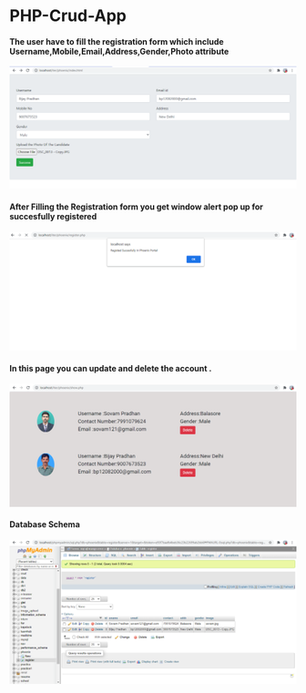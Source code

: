 # PHP-Crud-App
<h4> The user have to fill the registration form which include Username,Mobile,Email,Address,Gender,Photo attribute</h4>
<img src="images/2.png">
<h4> After Filling the Registration form you get window alert pop up for succesfully registered </h4>
<img src="images/1.png">
<h4> In this page you can update and delete the account .</h4>
<img src="images/4.png">
<h4> Database Schema </h4>
<img src="images/3.png">
